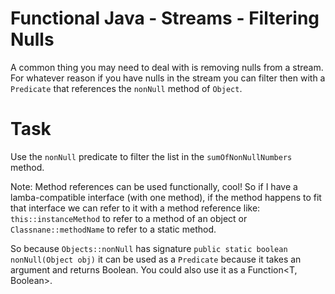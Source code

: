 # Functional Java - Streams - Filtering Nulls

A common thing you may need to deal with is removing nulls from a stream. For whatever reason if you have nulls in the stream you can filter then with a `Predicate` that references the `nonNull` method of `Object`.

# Task

Use the `nonNull` predicate to filter the list in the `sumOfNonNullNumbers` method.

Note:
Method references can be used functionally, cool! So if I have a lamba-compatible interface (with one method), if the method happens to fit that interface we can refer to it with a method reference like: `this::instanceMethod` to refer to a method of an object or `Classnane::methodName` to refer to a static method.

So because `Objects::nonNull` has signature `public static boolean nonNull(Object obj)` it can be used as a `Predicate` because it takes an argument and returns Boolean. You could also use it as a Function<T, Boolean>.
